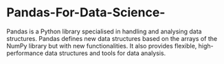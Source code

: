 # Pandas-For-Data-Science-
Pandas is a Python library specialised in handling and analysing data structures. Pandas defines new data structures based on the arrays of the NumPy library but with new functionalities. It also provides flexible, high-performance data structures and tools for data analysis.
